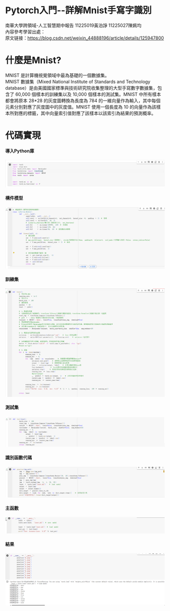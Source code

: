 # Pytorch入門--詳解Mnist手寫字識別
南華大學跨領域-人工智慧期中報告 11225019黃泊諍 11225027陳姵均 
<br/>
內容參考學習出處：        
原文链接：https://blog.csdn.net/weixin_44888196/article/details/125947800
# 什麼是Mnist?
MNIST 是計算機視覺領域中最為基礎的一個數據集。  
MNIST 數據集（Mixed National Institute of Standards and Technology database）是由美國國家標準與技術研究院收集整理的大型手寫數字數據集，包含了 60,000 個樣本的訓練集以及 10,000 個樣本的測試集。MNIST 中所有樣本都會將原本 28*28 的灰度圖轉換為長度為 784 的一維向量作為輸入，其中每個元素分別對應了灰度圖中的灰度值。MNIST 使用一個長度為 10 的向量作為該樣本所對應的標籤，其中向量索引值對應了該樣本以該索引為結果的預測概率。
# 代碼實現
<h4>導入Python庫<h4/>
<img src="https://github.com/Phoebe-Chen916/IntrimReport/blob/main/%E8%9E%A2%E5%B9%95%E6%93%B7%E5%8F%96%E7%95%AB%E9%9D%A2%202024-10-22%20220719.png">
<h4>構件模型<h4/>
<img src="https://github.com/Phoebe-Chen916/IntrimReport/blob/main/%E8%9E%A2%E5%B9%95%E6%93%B7%E5%8F%96%E7%95%AB%E9%9D%A2%202024-10-22%20221948.png">
<h4>訓練集<h4/>
<img src="https://github.com/Phoebe-Chen916/IntrimReport/blob/main/%E8%A8%93%E7%B7%B4%E9%9B%86.png">  
<h4>測試集<h4/>
<img src="https://github.com/Phoebe-Chen916/IntrimReport/blob/main/%E6%B8%AC%E8%A9%A6%E9%9B%86.png">
<h4>識別函數代碼<h4/>
<img src="https://github.com/Phoebe-Chen916/IntrimReport/blob/main/%E8%AD%98%E5%88%A5%E5%87%BD%E6%95%B8%E4%BB%A3%E7%A2%BC.png">
<h4>主函數<h4/>
<img src="https://github.com/Phoebe-Chen916/IntrimReport/blob/main/%E4%B8%BB%E5%87%BD%E6%95%B8.png">
<h4>結果<h4/>
<img src="https://github.com/Phoebe-Chen916/IntrimReport/blob/main/%E8%9E%A2%E5%B9%95%E6%93%B7%E5%8F%96%E7%95%AB%E9%9D%A2%202024-10-29%20204648.png">
